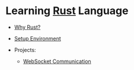 # Learning [Rust](https://github.com/rust-lang/rust?tab=readme-ov-file) Language

- [Why Rust?](docs/why-rust.md)

- [Setup Environment](docs/rust-env.md)

- Projects:
  - [WebSocket Communication]()